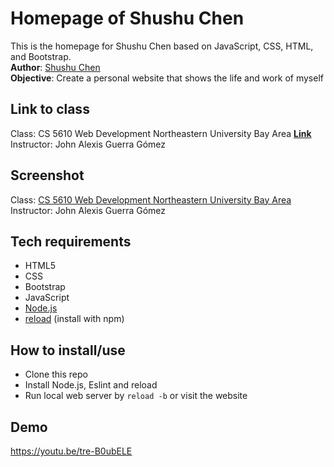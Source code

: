 # Homepage of Shushu Chen

This is the homepage for Shushu Chen based on JavaScript, CSS, HTML, and Bootstrap.  
**Author**: [Shushu Chen](https://vanishima.github.io/index.html)  
**Objective**: Create a personal website that shows the life and work of myself

## Link to class

Class: CS 5610 Web Development Northeastern University Bay Area [**Link**](https://johnguerra.co/classes/webDevelopment_fall_2021/)  
Instructor: John Alexis Guerra Gómez

## Screenshot

Class: [CS 5610 Web Development Northeastern University Bay Area](https://johnguerra.co/classes/webDevelopment_fall_2021/)  
Instructor: John Alexis Guerra Gómez

## Tech requirements

- HTML5
- CSS
- Bootstrap
- JavaScript
- [Node.js](https://nodejs.org/en/download/)
- [reload](https://www.npmjs.com/package/reload) (install with npm)

## How to install/use

- Clone this repo
- Install Node.js, Eslint and reload
- Run local web server by `reload -b` or visit the website

## Demo

https://youtu.be/tre-B0ubELE
